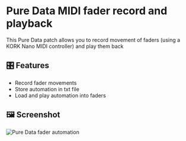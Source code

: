 # Pure Data MIDI fader record and playback

This Pure Data patch allows you to record movement of faders (using a KORK Nano MIDI controller) and play them back

## 🎛️ Features

- Record fader movements
- Store automation in txt file
- Load and play automation into faders
  
## 🖼️ Screenshot

![Pure Data fader automation](assets/pd-x18-controller.png)
